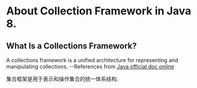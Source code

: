 # About Collection Framework in Java 8.  

## What Is a Collections Framework?
A collections framework is a unified architecture for representing and manipulating collections. --References from [Java official doc online](https://docs.oracle.com/javase/tutorial/collections/intro/index.html)  

集合框架是用于表示和操作集合的统一体系结构.